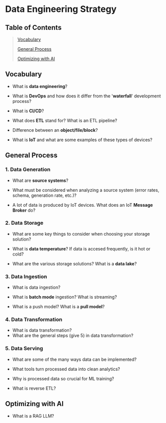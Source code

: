 # Data Engineering Strategy
## Table of Contents
>[Vocabulary](#vocabulary-to-get-used-to)
>
>[General Process](#general-process)
>
>[Optimizing with AI](#optimizing-with-ai)
>
>[]()
>
>[]()
## Vocabulary
- What is **data engineering**?

- What is **DevOps** and how does it differ from the '**waterfall**' development process?
- What is **CI/CD**?
- What does **ETL** stand for? What is an ETL pipeline?
- Difference between an **object/file/block**?
- What is **IoT** and what are some examples of these types of devices?

## General Process
### 1. Data Generation
- What are **source systems**?

- What must be considered when analyzing a source system (error rates, schema, generation rate, etc.)?
- A lot of data is produced by IoT devices. What does an IoT **Message Broker** do?
### 2. Data Storage
- What are some key things to consider when choosing your storage solution?

- What is **data temperature**? If data is accesed frequently, is it hot or cold?
- What are the various storage solutions? What is a **data lake**?
### 3. Data Ingestion
- What is data ingestion?

- What is **batch mode** ingestion? What is streaming?
- What is a push model? What is a **pull model**?
### 4. Data Transformation
- What is data transformation?
- What are the general steps (give 5) in data transformation?
### 5. Data Serving
- What are some of the many ways data can be implemented?

- What tools turn processed data into clean analytics?
- Why is processed data so crucial for ML training?
- What is reverse ETL?
## Optimizing with AI
- What is a RAG LLM?